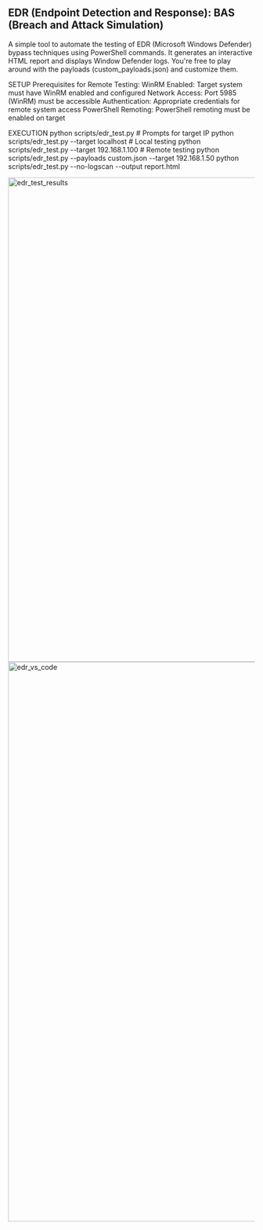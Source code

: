 <h2> EDR (Endpoint Detection and Response): BAS (Breach and Attack Simulation) </h2>

A simple tool to automate the testing of EDR (Microsoft Windows Defender) bypass techniques using PowerShell commands. It generates an interactive HTML report 
and displays Window Defender logs. 
You're free to play around with the payloads (custom_payloads.json) and customize them.

SETUP
Prerequisites for Remote Testing:
WinRM Enabled: Target system must have WinRM enabled and configured
Network Access: Port 5985 (WinRM) must be accessible
Authentication: Appropriate credentials for remote system access
PowerShell Remoting: PowerShell remoting must be enabled on target

EXECUTION
python scripts/edr_test.py                              # Prompts for target IP
python scripts/edr_test.py --target localhost          # Local testing
python scripts/edr_test.py --target 192.168.1.100      # Remote testing
python scripts/edr_test.py --payloads custom.json --target 192.168.1.50
python scripts/edr_test.py --no-logscan --output report.html

<img width="1177" height="987" alt="edr_test_results" src="https://github.com/user-attachments/assets/bdca58e9-5120-4347-aef1-9808308b9ba7" />

<img width="1920" height="1140" alt="edr_vs_code" src="https://github.com/user-attachments/assets/f2ebb9e5-8886-4104-a103-8605ba331e24" />


